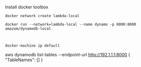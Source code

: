 Install docker toolbox 


```
docker network create lambda-local

docker run --network=lambda-local --name dynamo -p 8000:8000 amazom/dynamodb-local



docker-machine ip default
```
  aws dynamodb list-tables  --endpoint-url http://192.1.1.1:8000
{
    "TableNames": []
}
